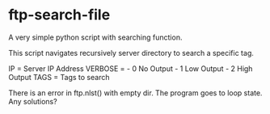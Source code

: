 # ftp-search-file
A very simple python script with searching function.

This script navigates recursively server directory to search a specific tag.

IP = Server IP Address
VERBOSE = - 0 No Output
          - 1 Low Output
          - 2 High Output
TAGS = Tags to search

There is an error in ftp.nlst() with empty dir. The program goes to loop state. Any solutions?
